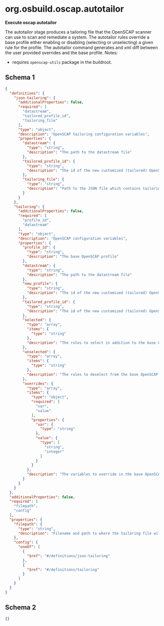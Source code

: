 
# org.osbuild.oscap.autotailor

**Execute oscap autotailor**

The autotailor stage produces a tailoring file that the OpenSCAP scanner can use to scan
and remediate a system. The autotailor rules override a base profile either enabling or
disabling (selecting or unselecting) a given rule for the profile. The autotailor command
generates and xml diff between the user provided overrides and the base profile.
Notes:
 - requires `openscap-utils` package in the buildroot.

## Schema 1

```json
{
  "definitions": {
    "json-tailoring": {
      "additionalProperties": false,
      "required": [
        "datastream",
        "tailored_profile_id",
        "tailoring_file"
      ],
      "type": "object",
      "description": "OpenSCAP tailoring configuration variables",
      "properties": {
        "datastream": {
          "type": "string",
          "description": "The path to the datastream file"
        },
        "tailored_profile_id": {
          "type": "string",
          "description": "The id of the new customized (tailored) OpenSCAP profile"
        },
        "tailoring_file": {
          "type": "string",
          "description": "Path to the JSON file which contains tailoring options to be imported"
        }
      }
    },
    "tailoring": {
      "additionalProperties": false,
      "required": [
        "profile_id",
        "datastream"
      ],
      "type": "object",
      "description": "OpenSCAP configuration variables",
      "properties": {
        "profile_id": {
          "type": "string",
          "description": "The base OpenSCAP profile"
        },
        "datastream": {
          "type": "string",
          "description": "The path to the datastream file"
        },
        "new_profile": {
          "type": "string",
          "description": "The id of the new customized (tailored) OpenSCAP profile"
        },
        "tailored_profile_id": {
          "type": "string",
          "description": "The id of the new customized (tailored) OpenSCAP profile"
        },
        "selected": {
          "type": "array",
          "items": {
            "type": "string"
          },
          "description": "The rules to select in addition to the base OpenSCAP profile"
        },
        "unselected": {
          "type": "array",
          "items": {
            "type": "string"
          },
          "description": "The rules to deselect from the base OpenSCAP profile"
        },
        "overrides": {
          "type": "array",
          "items": {
            "type": "object",
            "required": [
              "var",
              "value"
            ],
            "properties": {
              "var": {
                "type": "string"
              },
              "value": {
                "type": [
                  "string",
                  "integer"
                ]
              }
            }
          },
          "description": "The variables to override in the base OpenSCAP profile"
        }
      }
    }
  },
  "additionalProperties": false,
  "required": [
    "filepath",
    "config"
  ],
  "properties": {
    "filepath": {
      "type": "string",
      "description": "Filename and path to where the tailoring file will be saved"
    },
    "config": {
      "oneOf": [
        {
          "$ref": "#/definitions/json-tailoring"
        },
        {
          "$ref": "#/definitions/tailoring"
        }
      ]
    }
  }
}
```

## Schema 2

```json
{}
```
